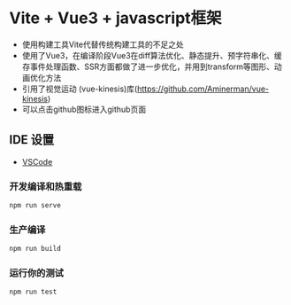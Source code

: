 # Vite + Vue3 + javascript框架
* 使用构建工具Vite代替传统构建工具的不足之处
* 使用了Vue3，在编译阶段Vue3在diff算法优化、静态提升、预字符串化、缓存事件处理函数、SSR方面都做了进一步优化，并用到transform等图形、动画优化方法
* 引用了视觉运动 (vue-kinesis)库(https://github.com/Aminerman/vue-kinesis)
* 可以点击github图标进入github页面
  
## IDE 设置

- [VSCode](https://code.visualstudio.com/)

### 开发编译和热重载
```javascript
npm run serve 
```

### 生产编译
```javascript
npm run build 
```

### 运行你的测试
```javascript
npm run test 
```
